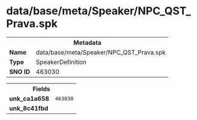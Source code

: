 <h1>data/base/meta/Speaker/NPC_QST_Prava.spk</h1><table><tr><th colspan="100%">Metadata</th></tr><tr><td><b>Name</b></td><td>data/base/meta/Speaker/NPC_QST_Prava.spk</td></tr><tr><td><b>Type</b></td><td>SpeakerDefinition</td></tr><tr><td><b>SNO ID</b></td><td>463030</td></tr></table>

<table><tr><th colspan="100%">Fields</th></tr><tr><td><b>unk_ca1a658</b></td><td><code>463030</code></td></tr><tr><td><b>unk_8c41fbd</b></td><td></td></tr></table>

